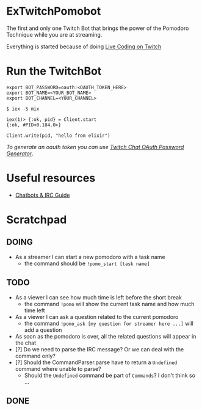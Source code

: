 # ExTwitchPomobot

The first and only one Twitch Bot that brings the power of the Pomodoro Technique while you are at streaming.

Everything is started because of doing [Live Coding on Twitch](https://github.com/joebew42/twitch/issues/45)

# Run the TwitchBot

```
export BOT_PASSWORD=oauth:<OAUTH_TOKEN_HERE>
export BOT_NAME=<YOUR_BOT_NAME>
export BOT_CHANNEL=<YOUR_CHANNEL>

$ iex -S mix

iex(1)> {:ok, pid} = Client.start
{:ok, #PID<0.184.0>}

Client.write(pid, "hello from elixir")
```

_To generate an oauth token you can use [Twitch Chat OAuth Password Generator](https://twitchapps.com/tmi/)_.

# Useful resources

- [Chatbots & IRC Guide](https://dev.twitch.tv/docs/irc/guide/)

# Scratchpad

## DOING

- As a streamer I can start a new pomodoro with a task name
  - the command should be `!pomo_start [task name]`

## TODO

- As a viewer I can see how much time is left before the short break
  - the command `!pomo` will show the current task name and how much time left
- As a viewer I can ask a question related to the current pomodoro
  - the command `!pomo_ask [my question for streamer here ...]` will add a question
- As soon as the pomodoro is over, all the related questions will appear in the chat
- [?] Do we need to parse the IRC message? Or we can deal with the command only?
- [?] Should the CommandParser.parse have to return a `Undefined` command where unable to parse?
  - Should the `Undefined` command be part of `Commands`? I don't think so ...

## DONE